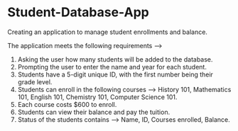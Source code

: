 # Student-Database-App
 Creating an application to manage student enrollments and balance.

 The application meets the following requirements -->
   1. Asking the user how many students will be added to the database.
   2. Prompting the user to enter the name and year for each student.
   3. Students have a 5-digit unique ID, with the first number being their grade level.
   4. Students can enroll in the following courses -->
         History 101,
         Mathematics 101,
         English 101,
         Chemistry 101,
         Computer Science 101.
   5. Each course costs $600 to enroll.
   6. Students can view their balance and pay the tuition.
   7. Status of the students contains -->
         Name,
         ID,
         Courses enrolled,
         Balance.
